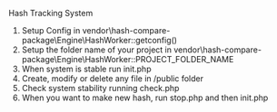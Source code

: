 Hash Tracking System

1. Setup Config in vendor\hash-compare-package\Engine\HashWorker::getconfig()
2. Setup the folder name of your project in vendor\hash-compare-package\Engine\HashWorker::PROJECT_FOLDER_NAME
3. When system is stable run init.php
4. Create, modify or delete any file in /public folder
5. Check system stability running check.php
6. When you want to make new hash, run stop.php and then init.php
